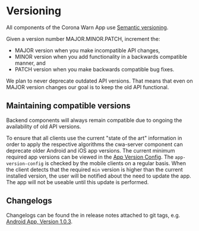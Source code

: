 # Versioning

All components of the Corona Warn App use [Semantic versioning](https://semver.org/).

Given a version number MAJOR.MINOR.PATCH, increment the:

- MAJOR version when you make incompatible API changes,
- MINOR version when you add functionality in a backwards compatible manner, and
- PATCH version when you make backwards compatible bug fixes.

We plan to never deprecate outdated API versions. That means that even on MAJOR version changes our goal is to keep the old API functional.

## Maintaining compatible versions

Backend components will always remain compatible due to ongoing the availability of old API versions.

To ensure that all clients use the current "state of the art" information in order to apply the respective algorithms the cwa-server component can deprecate older Android and iOS app versions. The current minimum required app versions can be viewed in the [App Version Config](https://github.com/corona-warn-app/cwa-server/blob/master/services/distribution/src/main/resources/application.yaml#L93).
The `app-version-config` is checked by the mobile clients on a regular basis. When the client detects that the required `min` version is higher than the current installed version, the user will be notified about the need to update the app. The app will not be useable until this update is performed.

## Changelogs

Changelogs can be found the in release notes attached to git tags, e.g. [Android App, Version 1.0.3](https://github.com/corona-warn-app/cwa-app-android/releases/tag/1.0.3).
